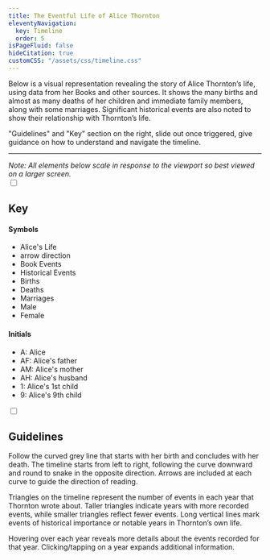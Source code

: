 ```yaml
---
title: The Eventful Life of Alice Thornton 
eleventyNavigation:
  key: Timeline
  order: 5
isPageFluid: false
hideCitation: true
customCSS: "/assets/css/timeline.css"
---
```


Below is a visual representation revealing the story of Alice Thornton’s life, using data from her Books and other sources. It shows the many births and almost as many deaths of her children and immediate family members, along with some marriages.  Significant historical events are also noted to show their relationship with Thornton’s life. 

"Guidelines" and "Key" section on the right, slide out once triggered, give guidance on how to understand and navigate the timeline.
<hr>
<em>Note: All elements below scale in response to the viewport so best viewed on a larger screen. </em>

 <div id="legend-wrapper">
    <input type="checkbox" id="legend">
    <label aria-label="legend/key" class="legend-button" for="legend">
        <h2>Key</h2>
    </label>
    <div class="content">

<div class="events">
<h4>Symbols</h4>
<ul>
  <li>Alice's Life</li>
  <li>arrow direction</li>
  <li>Book Events</li>
  <li>Historical Events</li>
  <li>Births</li>
<li>Deaths</li>
<li>Marriages</li>
<li>Male</li>
<li>Female</li>
</ul>
</div>

<div class="initials">
<h4>Initials</h4>
<ul>
<li>A: Alice</li>
<li>AF: Alice's father</li>
<li>AM: Alice's mother</li>
<li>AH: Alice's husband</li>
<li>1: Alice's 1st child</li>
<li>9: Alice's 9th child</li>
</ul>
</div>

</div>
</div>

 <div id="guideline-wrapper">
    <input type="checkbox" id="guideline">
    <label aria-label="how to read timeline" class="guideline-button" for="guideline">
        <h2>Guidelines</h2>
    </label>
    <div class="content">
<p>Follow the curved grey line that starts with her birth and concludes with her death. The timeline starts from left to right, following the curve downward and round to snake in the opposite direction. Arrows are included at each curve to guide the direction of reading.</p>

<p>Triangles on the timeline represent the number of events in each year that Thornton wrote about. Taller triangles indicate years with more recorded events, while smaller triangles reflect fewer events.  Long vertical lines mark events of historical importance or notable years in Thornton’s own life.</p>

<p>Hovering over each year reveals more details about the events recorded for that year. Clicking/tapping on a year expands additional information.</p>

</div>

</div>
<div id="data"></div>

<script src="/assets/node_modules/d3/dist/d3.min.js"></script>
<script src="/assets/js/timeline.js"></script>
